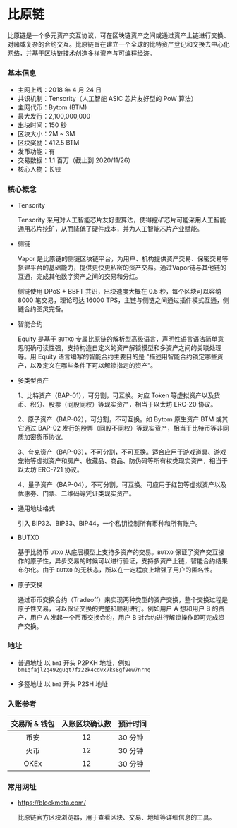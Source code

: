 # 比原链

比原链是一个多元资产交互协议，可在区块链资产之间或通过资产上链进行交换、对赌或复杂的合约交互。比原链旨在建立一个全球的比特资产登记和交换去中心化网络，并基于区块链技术创造多样资产与可编程经济。

### 基本信息

- 主网上线：2018 年 4 月 24 日
- 共识机制：Tensority（人工智能 ASIC 芯片友好型的 PoW 算法）
- 主网代币：Bytom (BTM)
- 最大发行：2,100,000,000
- 出块时间：150 秒
- 区块大小：2M ~ 3M
- 区块奖励：412.5 BTM
- 发币功能：有
- 交易数据：1.1 百万（截止到 2020/11/26）
- 核心人物：长铗

### 核心概念

- Tensority 

  Tensority 采用对人工智能芯片友好型算法，使得挖矿芯片可能采用人工智能通用芯片挖矿，从而降低了硬件成本，并为人工智能芯片产业赋能。

- 侧链

  Vapor 是比原链的侧链区块链平台，为用户、机构提供资产交易、保密交易等搭建平台的基础能力，提供更快更私密的资产交易。通过Vapor链与其他链的互通，完成其他数字资产之间的交易和分红。
  
  侧链使用 DPoS + BBFT 共识，出块速度大概在 0.5 秒，每个区块可以容纳 8000 笔交易，理论可达 16000 TPS，主链与侧链之间通过插件模式互通，侧链合约图灵完备。

- 智能合约

  Equity 是基于 `BUTXO` 专属比原链的解析型高级语言，声明性语言语法简单意思明确可读性强，支持构造自定义的资产解锁模型和多资产之间的关联处理等。用 Equity 语言编写的智能合约主要目的是 "描述用智能合约锁定哪些资产，以及定义在哪些条件下可以解锁指定的资产"。

- 多类型资产

  1、比特资产（BAP-01），可分割，可互换。对应 Token 等虚拟资产以及货币、积分、股票（同股同权）等现实资产，相当于以太坊 ERC-20 协议。

  2、原子资产（BAP-02），可分割，不可互换。如 Bytom 原生资产 BTM 或其它通过 BAP-02 发行的股票（同股不同权）等现实资产，相当于比特币等非同质加密货币协议。

  3、夸克资产（BAP-03），不可分割，不可互换。适合应用于游戏道具、游戏宠物等虚拟资产和房产、收藏品、商品、防伪码等所有权类现实资产，相当于以太坊 ERC-721 协议。

  4、量子资产（BAP-04），不可分割，可互换。可应用于红包等虚拟资产以及优惠券、门票、二维码等凭证类现实资产。

- 通用地址格式

  引入 BIP32、BIP33、BIP44，一个私钥控制所有币种和所有账户。

- BUTXO

  基于比特币 `UTXO` 从底层模型上支持多资产的交易。`BUTXO` 保证了资产交互操作的原子性，异步交易的时候可以进行验证，支持多资产上链，智能合约结果布尔化。由于 `BUTXO` 的无状态，所以在一定程度上增强了用户的匿名性。

- 原子交换

  通过币币交换合约（Tradeoff）来实现两种类型的资产交换，整个交换过程是原子性交易，可以保证交换的完整和顺利进行。例如用户 A 想和用户 B 的资产，用户 A 发起一个币币交换合约，用户 B 对合约进行解锁操作即可完成资产交换。

### 地址

- 普通地址
  以 `bm1` 开头 P2PKH 地址，例如 `bm1qfajl2q492guqt7fz2zk4cdvx7ks8gf9ew7nrnq`

- 多签地址
  以 `bm3` 开头 P2SH 地址

### 入账参考

| 交易所 & 钱包 | 入账区块确认数 | 预计时间 |
| :-----: | :----: | :---- |
| 币安 | 12 | 30 分钟 |
| 火币 | 12 | 30 分钟 |
| OKEx | 12 | 30 分钟 |

### 常用网址

- https://blockmeta.com/

  比原链官方区块浏览器，用于查看区块、交易、地址等详细信息的工具。

